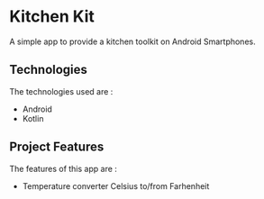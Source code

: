 # Kitchen Kit
A simple app to provide a kitchen toolkit on Android Smartphones.

## Technologies
The technologies used are : 
- Android
- Kotlin

## Project Features
The features of this app are :
- Temperature converter Celsius to/from Farhenheit
